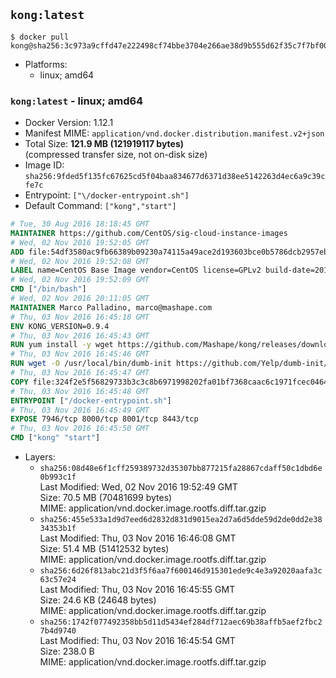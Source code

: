 ## `kong:latest`

```console
$ docker pull kong@sha256:3c973a9cffd47e222498cf74bbe3704e266ae38d9b555d62f35c7f7bf002a1b2
```

-	Platforms:
	-	linux; amd64

### `kong:latest` - linux; amd64

-	Docker Version: 1.12.1
-	Manifest MIME: `application/vnd.docker.distribution.manifest.v2+json`
-	Total Size: **121.9 MB (121919117 bytes)**  
	(compressed transfer size, not on-disk size)
-	Image ID: `sha256:9fded5f135fc67625cd5f04baa834677d6371d38ee5142263d4ec6a9c39cfe7c`
-	Entrypoint: `["\/docker-entrypoint.sh"]`
-	Default Command: `["kong","start"]`

```dockerfile
# Tue, 30 Aug 2016 18:18:45 GMT
MAINTAINER https://github.com/CentOS/sig-cloud-instance-images
# Wed, 02 Nov 2016 19:52:05 GMT
ADD file:54df3580ac9fb66389b09230a74115a49ace2d193603bce0b5786dcb2957eb52 in / 
# Wed, 02 Nov 2016 19:52:08 GMT
LABEL name=CentOS Base Image vendor=CentOS license=GPLv2 build-date=20161102
# Wed, 02 Nov 2016 19:52:09 GMT
CMD ["/bin/bash"]
# Wed, 02 Nov 2016 20:11:05 GMT
MAINTAINER Marco Palladino, marco@mashape.com
# Thu, 03 Nov 2016 16:45:18 GMT
ENV KONG_VERSION=0.9.4
# Thu, 03 Nov 2016 16:45:43 GMT
RUN yum install -y wget https://github.com/Mashape/kong/releases/download/$KONG_VERSION/kong-$KONG_VERSION.el7.noarch.rpm &&     yum clean all
# Thu, 03 Nov 2016 16:45:46 GMT
RUN wget -O /usr/local/bin/dumb-init https://github.com/Yelp/dumb-init/releases/download/v1.1.3/dumb-init_1.1.3_amd64 &&     chmod +x /usr/local/bin/dumb-init
# Thu, 03 Nov 2016 16:45:47 GMT
COPY file:324f2e5f56829733b3c3c8b6971998202fa01bf7368caac6c1971fcec0464e8c in /docker-entrypoint.sh 
# Thu, 03 Nov 2016 16:45:48 GMT
ENTRYPOINT ["/docker-entrypoint.sh"]
# Thu, 03 Nov 2016 16:45:49 GMT
EXPOSE 7946/tcp 8000/tcp 8001/tcp 8443/tcp
# Thu, 03 Nov 2016 16:45:50 GMT
CMD ["kong" "start"]
```

-	Layers:
	-	`sha256:08d48e6f1cff259389732d35307bb877215fa28867cdaff50c1dbd6e0b993c1f`  
		Last Modified: Wed, 02 Nov 2016 19:52:49 GMT  
		Size: 70.5 MB (70481699 bytes)  
		MIME: application/vnd.docker.image.rootfs.diff.tar.gzip
	-	`sha256:455e533a1d9d7eed6d2832d831d9015ea2d7a6d5dde59d2de0dd2e3834353b1f`  
		Last Modified: Thu, 03 Nov 2016 16:46:08 GMT  
		Size: 51.4 MB (51412532 bytes)  
		MIME: application/vnd.docker.image.rootfs.diff.tar.gzip
	-	`sha256:6d26f813abc21d3f5f6aa7f600146d915301ede9c4e3a92020aafa3c63c57e24`  
		Last Modified: Thu, 03 Nov 2016 16:45:55 GMT  
		Size: 24.6 KB (24648 bytes)  
		MIME: application/vnd.docker.image.rootfs.diff.tar.gzip
	-	`sha256:1742f077492358bb5d11d5434ef284df712aec69b38affb5aef2fbc27b4d9740`  
		Last Modified: Thu, 03 Nov 2016 16:45:54 GMT  
		Size: 238.0 B  
		MIME: application/vnd.docker.image.rootfs.diff.tar.gzip
